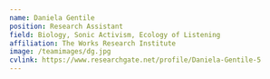 ```yaml
---
name: Daniela Gentile
position: Research Assistant
field: Biology, Sonic Activism, Ecology of Listening
affiliation: The Works Research Institute
image: /teamimages/dg.jpg
cvlink: https://www.researchgate.net/profile/Daniela-Gentile-5
---
```

